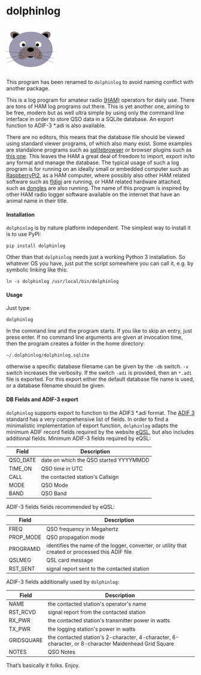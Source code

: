 # dolphinlog
<img src="https://github.com/xaratustrah/dolphinlog/blob/main/rsrc/dolphin.png" width=“128”>

This program has been renamed to `dolphinlog` to avoid naming conflict with another package.

This is a log program for amateur radio [(HAM)](https://en.wikipedia.org/wiki/Amateur_radio) operators for daily use. There are tons of HAM log programs out there. This is yet another one, aiming to be free, modern but as well ultra simple by using only the command line interface in order to store QSO data in a SQLite database. An export function to ADIF-3 \*.adi is also available.

There are no editors, this means that the database file should be viewed using standard viewer programs, of which also many exist. Some examples are standalone programs such as [sqlitebrowser](https://github.com/sqlitebrowser/sqlitebrowser) or browser plugins such as [this one](https://addons.mozilla.org/en-US/firefox/addon/sqlite-manager/). This leaves the HAM a great deal of freedom to import, export in/to any format and manage the database. The typical usage of such a log program is for running on an ideally small or embedded computer such as [RaspberryPi2](https://en.wikipedia.org/wiki/Raspberry_Pi), as a HAM computer, where possibly also other HAM related software such as [fldigi](https://sourceforge.net/projects/fldigi/) are running, or HAM related hardware attached, such as [dongles](http://www.funcubedongle.com/) are also running. The name of this program is inspired by other HAM radio logger software available on the internet that have an animal name
in their title.

#### Installation

`dolphinlog` is by nature platform independent. The simplest way to install it is to use PyPI:

    pip install dolphinlog

Other than that `dolphinlog` needs just a working Python 3 installation. So whatever OS you have, just put the script
somewhere you can call it, e.g. by symbolic linking like this:
 
    ln -s dolphinlog /usr/local/bin/dolphinlog

#### Usage
Just type:

    dolphinlog
    
In the command line and the program starts. If you like to skip an entry, just press enter. If no command line arguments are given at invocation time, then the program creates a folder in the home directory:

    ~/.dolphinlog/dolphinlog.sqlite

otherwise a specific database filename can be given by the `-db` switch. `-v` switch increases the verbosity. If the switch `-adi` is provided, then an `*.adi` file is exported. For this export either the default database file name is used, or a database filename should be given.

#### DB Fields and ADIF-3 export


`dolphinlog` supports export to function to the ADIF3 \*.adi format. The [ADIF 3](http://adif.org/) standard has a very comprehensive list of fields. In order to find a minimalistic implementation of export function, `dolphinlog` adapts the minimum ADIF record fields required by the website [eQSL](https://www.eqsl.cc), but also includes additional fields. Minimum ADIF-3 fields required by eQSL:

|Field  |  Description|
|-------|-------------|
|QSO_DATE| date on which the QSO started YYYYMMDD|
|TIME_ON| QSO time in UTC|
|CALL| the contacted station's Callsign|
|MODE| QSO Mode|
|BAND| QSO Band|

ADIF-3 fields fields recommended by eQSL:

|Field  |  Description|
|-------|-------------|
|FREQ| QSO frequency in Megahertz|
|PROP_MODE| QSO propagation mode|
|PROGRAMID| identifies the name of the logger, converter, or utility that created or processed this ADIF file|
|QSLMEG| QSL card message|
|RST_SENT| signal report sent to the contacted station|


ADIF-3 fields additionally used by `dolphinlog`:

|Field  |  Description|
|-------|-------------|
| NAME | the contacted station's operator's name |
| RST_RCVD | signal report from the contacted station|
|RX_PWR | the contacted station's transmitter power in watts|
|TX_PWR | the logging station's power in watts|
|GRIDSQUARE | the contacted station's 2-character, 4-character, 6-character, or 8-character Maidenhead Grid Square|
|NOTES | QSO Notes|


That’s basically it folks. Enjoy.
